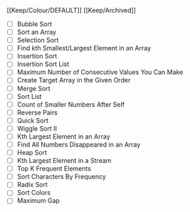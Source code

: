 [[Keep/Colour/DEFAULT]] [[Keep/Archived]] 

- [ ] Bubble Sort
- [ ] Sort an Array
- [ ] Selection Sort
- [ ] Find kth Smallest/Largest Element in an Array
- [ ] Insertion Sort
- [ ] Insertion Sort List
- [ ] Maximum Number of Consecutive Values You Can Make
- [ ] Create Target Array in the Given Order
- [ ] Merge Sort
- [ ] Sort List
- [ ] Count of Smaller Numbers After Self
- [ ] Reverse Pairs
- [ ] Quick Sort
- [ ] Wiggle Sort II
- [ ] Kth Largest Element in an Array
- [ ] Find All Numbers Disappeared in an Array
- [ ] Heap Sort
- [ ] Kth Largest Element in a Stream
- [ ] Top K Frequent Elements
- [ ] Sort Characters By Frequency
- [ ] Radix Sort
- [ ] Sort Colors
- [ ] Maximum Gap
